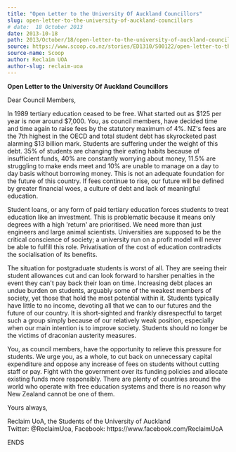 ```yaml
---
title: "Open Letter to the University Of Auckland Councillors"
slug: open-letter-to-the-university-of-auckland-councillors
# date:  18 October 2013
date: 2013-10-18
path: 2013/October/18/open-letter-to-the-university-of-auckland-councillors
source: https://www.scoop.co.nz/stories/ED1310/S00122/open-letter-to-the-university-of-auckland-councillors.htm
source-name: Scoop
author: Reclaim UOA
author-slug: reclaim-uoa
---
```


<p><b>Open Letter to the University Of Auckland
Councillors</b></p>

<p>Dear Council Members,</p>

<p>In 1989 tertiary
education ceased to be free. What started out as $125 per
year is now around $7,000. You, as council members, have
decided time and time again to raise fees by the statutory
maximum of 4%. NZ's fees are the 7th highest in the OECD and
total student debt has skyrocketed past alarming $13 billion
mark. Students are suffering under the weight of this debt.
35% of students are changing their eating habits because of
insufficient funds, 40% are constantly worrying about money,
11.5% are struggling to make ends meet and 10% are unable to
manage on a day to day basis without borrowing money. This
is not an adequate foundation for the future of this
country. If fees continue to rise, our future will be
defined by greater financial woes, a culture of debt and
lack of meaningful education.</p>

<p>Student loans, or any form
of paid tertiary education forces students to treat
education like an investment. This is problematic because it
means only degrees with a high 'return' are prioritised. We
need more than just engineers and large animal scientists.
Universities are supposed to be the critical conscience of
society; a university run on a profit model will never be
able to fulfill this role. Privatisation of the cost of
education contradicts the socialisation of its
benefits.</p>

<p>The situation for postgraduate students is worst
of all. They are seeing their student allowances cut and can
look forward to harsher penalties in the event they can't
pay back their loan on time. Increasing debt places an undue
burden on students, arguably some of the weakest members of
society, yet those that hold the most potential within it.
Students typically have little to no income, devoting all
that we can to our futures and the future of our country. It
is short-sighted and frankly disrespectful to target such a
group simply because of our relatively weak position,
especially when our main intention is to improve society.
Students should no longer be the victims of draconian
austerity measures.<p>
<p>You, as council members, have the
opportunity to relieve this pressure for students. We urge
you, as a whole, to cut back on unnecessary capital
expenditure and oppose any increase of fees on students
without cutting staff or pay. Fight with the government over
its funding policies and allocate existing funds more
responsibly. There are plenty of countries around the world
who operate with free education systems and there is no
reason why New Zealand cannot be one of them.</p>

<p>Yours
always,</p>

<p>Reclaim UoA, the Students of the University of
Auckland<br>Twitter: @ReclaimUoa, Facebook: https://www.facebook.com/ReclaimUoA</p>

<p>ENDS<p>




<!--


